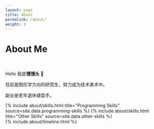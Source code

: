 ```yaml
---
layout: page
title: About
permalink: /about/
weight: 3
---
```


# **About Me**

<br>

Hello 我是**馒馒头** :wave:<br>

目前是图形学方向的研究生，努力成为技术美术中。<br>

副业是老年退休键盘手。<br>





<div class="row">
{% include about/skills.html title="Programming Skills" source=site.data.programming-skills %}
{% include about/skills.html title="Other Skills" source=site.data.other-skills %}
</div>

<div class="row">
{% include about/timeline.html %}
</div>

